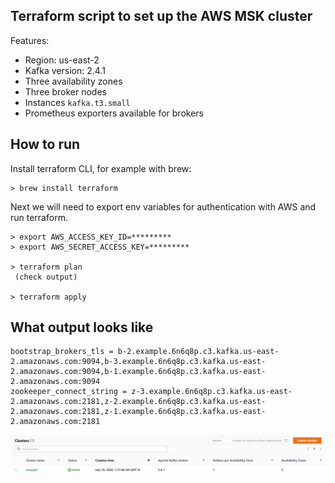 ## Terraform script to set up the AWS MSK cluster

Features:
 - Region: us-east-2
 - Kafka version: 2.4.1
 - Three availability zones
 - Three broker nodes
 - Instances `kafka.t3.small`
 - Prometheus exporters available for brokers


## How to run

Install terraform CLI, for example with brew:

```
> brew install terraform
```

Next we will need to export env variables for authentication with AWS and run terraform.

```
> export AWS_ACCESS_KEY_ID=*********
> export AWS_SECRET_ACCESS_KEY=*********

> terraform plan
 (check output)

> terraform apply
```

## What output looks like

```
bootstrap_brokers_tls = b-2.example.6n6q8p.c3.kafka.us-east-2.amazonaws.com:9094,b-3.example.6n6q8p.c3.kafka.us-east-2.amazonaws.com:9094,b-1.example.6n6q8p.c3.kafka.us-east-2.amazonaws.com:9094
zookeeper_connect_string = z-3.example.6n6q8p.c3.kafka.us-east-2.amazonaws.com:2181,z-2.example.6n6q8p.c3.kafka.us-east-2.amazonaws.com:2181,z-1.example.6n6q8p.c3.kafka.us-east-2.amazonaws.com:2181
```

![MSK](img/aws1.png)